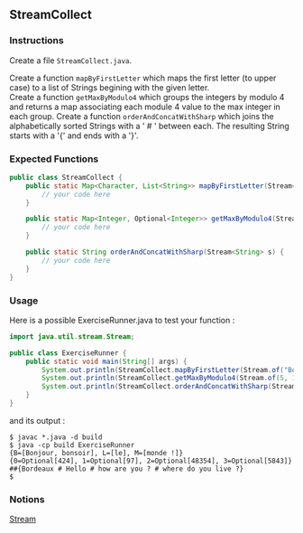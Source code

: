 ## StreamCollect

### Instructions

Create a file `StreamCollect.java`.

Create a function `mapByFirstLetter` which maps the first letter (to upper case) to a list of Strings begining with the given letter.  
Create a function `getMaxByModulo4` which groups the integers by modulo 4 and returns a map associating each module 4 value to the max integer in each group.
Create a function `orderAndConcatWithSharp` which joins the alphabetically sorted Strings with a ' # ' between each. The resulting String starts with a '{' and ends with a '}'.

### Expected Functions

```java
public class StreamCollect {
    public static Map<Character, List<String>> mapByFirstLetter(Stream<String> s) {
        // your code here
    }

    public static Map<Integer, Optional<Integer>> getMaxByModulo4(Stream<Integer> s) {
        // your code here
    }

    public static String orderAndConcatWithSharp(Stream<String> s) {
        // your code here
    }
}
```

### Usage

Here is a possible ExerciseRunner.java to test your function :

```java
import java.util.stream.Stream;

public class ExerciseRunner {
    public static void main(String[] args) {
        System.out.println(StreamCollect.mapByFirstLetter(Stream.of("Bonjour", "le", "monde !", "bonsoir")));
        System.out.println(StreamCollect.getMaxByModulo4(Stream.of(5, 12, 32, 4, 9, 17, 98, 424, 97, 5843, 48354)));
        System.out.println(StreamCollect.orderAndConcatWithSharp(Stream.of("Hello", "how are you ?", "where do you live ?", "Bordeaux")));
    }
}
```

and its output :

```shell
$ javac *.java -d build
$ java -cp build ExerciseRunner
{B=[Bonjour, bonsoir], L=[le], M=[monde !]}
{0=Optional[424], 1=Optional[97], 2=Optional[48354], 3=Optional[5843]}
##{Bordeaux # Hello # how are you ? # where do you live ?}
$
```

### Notions

[Stream](https://docs.oracle.com/en/java/javase/17/docs/api/java.base/java/util/stream/Stream.html)
